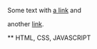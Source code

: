 Some text with [a link][1] and

another [link][2].

[1]: http://example.com/ "Title"
[2]: http://example.org/ "Title"

** HTML, CSS, JAVASCRIPT
